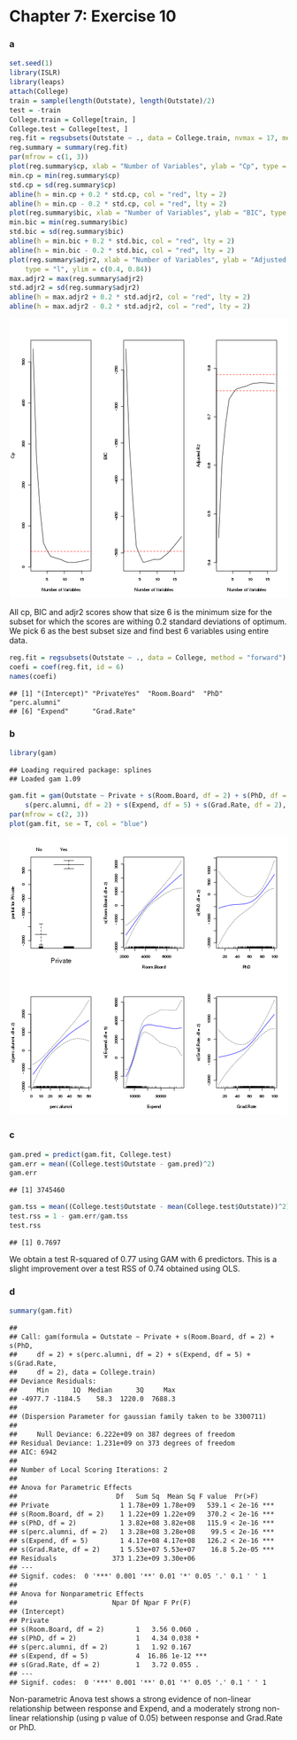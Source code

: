 Chapter 7: Exercise 10
========================================================

### a

```r
set.seed(1)
library(ISLR)
library(leaps)
attach(College)
train = sample(length(Outstate), length(Outstate)/2)
test = -train
College.train = College[train, ]
College.test = College[test, ]
reg.fit = regsubsets(Outstate ~ ., data = College.train, nvmax = 17, method = "forward")
reg.summary = summary(reg.fit)
par(mfrow = c(1, 3))
plot(reg.summary$cp, xlab = "Number of Variables", ylab = "Cp", type = "l")
min.cp = min(reg.summary$cp)
std.cp = sd(reg.summary$cp)
abline(h = min.cp + 0.2 * std.cp, col = "red", lty = 2)
abline(h = min.cp - 0.2 * std.cp, col = "red", lty = 2)
plot(reg.summary$bic, xlab = "Number of Variables", ylab = "BIC", type = "l")
min.bic = min(reg.summary$bic)
std.bic = sd(reg.summary$bic)
abline(h = min.bic + 0.2 * std.bic, col = "red", lty = 2)
abline(h = min.bic - 0.2 * std.bic, col = "red", lty = 2)
plot(reg.summary$adjr2, xlab = "Number of Variables", ylab = "Adjusted R2", 
    type = "l", ylim = c(0.4, 0.84))
max.adjr2 = max(reg.summary$adjr2)
std.adjr2 = sd(reg.summary$adjr2)
abline(h = max.adjr2 + 0.2 * std.adjr2, col = "red", lty = 2)
abline(h = max.adjr2 - 0.2 * std.adjr2, col = "red", lty = 2)
```

![plot of chunk 10a](figure/10a.png) 

All cp, BIC and adjr2 scores show that size 6 is the minimum size for the subset for which the scores are withing 0.2 standard deviations of optimum. We pick 6 as the best subset size and find best 6 variables using entire data.

```r
reg.fit = regsubsets(Outstate ~ ., data = College, method = "forward")
coefi = coef(reg.fit, id = 6)
names(coefi)
```

```
## [1] "(Intercept)" "PrivateYes"  "Room.Board"  "PhD"         "perc.alumni"
## [6] "Expend"      "Grad.Rate"
```


### b

```r
library(gam)
```

```
## Loading required package: splines
## Loaded gam 1.09
```

```r
gam.fit = gam(Outstate ~ Private + s(Room.Board, df = 2) + s(PhD, df = 2) + 
    s(perc.alumni, df = 2) + s(Expend, df = 5) + s(Grad.Rate, df = 2), data = College.train)
par(mfrow = c(2, 3))
plot(gam.fit, se = T, col = "blue")
```

![plot of chunk 10b](figure/10b.png) 


### c

```r
gam.pred = predict(gam.fit, College.test)
gam.err = mean((College.test$Outstate - gam.pred)^2)
gam.err
```

```
## [1] 3745460
```

```r
gam.tss = mean((College.test$Outstate - mean(College.test$Outstate))^2)
test.rss = 1 - gam.err/gam.tss
test.rss
```

```
## [1] 0.7697
```

We obtain a test R-squared of 0.77 using GAM with 6 predictors. This is a slight improvement over a test RSS of 0.74 obtained using OLS. 

### d

```r
summary(gam.fit)
```

```
## 
## Call: gam(formula = Outstate ~ Private + s(Room.Board, df = 2) + s(PhD, 
##     df = 2) + s(perc.alumni, df = 2) + s(Expend, df = 5) + s(Grad.Rate, 
##     df = 2), data = College.train)
## Deviance Residuals:
##     Min      1Q  Median      3Q     Max 
## -4977.7 -1184.5    58.3  1220.0  7688.3 
## 
## (Dispersion Parameter for gaussian family taken to be 3300711)
## 
##     Null Deviance: 6.222e+09 on 387 degrees of freedom
## Residual Deviance: 1.231e+09 on 373 degrees of freedom
## AIC: 6942 
## 
## Number of Local Scoring Iterations: 2 
## 
## Anova for Parametric Effects
##                         Df   Sum Sq  Mean Sq F value  Pr(>F)    
## Private                  1 1.78e+09 1.78e+09   539.1 < 2e-16 ***
## s(Room.Board, df = 2)    1 1.22e+09 1.22e+09   370.2 < 2e-16 ***
## s(PhD, df = 2)           1 3.82e+08 3.82e+08   115.9 < 2e-16 ***
## s(perc.alumni, df = 2)   1 3.28e+08 3.28e+08    99.5 < 2e-16 ***
## s(Expend, df = 5)        1 4.17e+08 4.17e+08   126.2 < 2e-16 ***
## s(Grad.Rate, df = 2)     1 5.53e+07 5.53e+07    16.8 5.2e-05 ***
## Residuals              373 1.23e+09 3.30e+06                    
## ---
## Signif. codes:  0 '***' 0.001 '**' 0.01 '*' 0.05 '.' 0.1 ' ' 1 
## 
## Anova for Nonparametric Effects
##                        Npar Df Npar F Pr(F)    
## (Intercept)                                    
## Private                                        
## s(Room.Board, df = 2)        1   3.56 0.060 .  
## s(PhD, df = 2)               1   4.34 0.038 *  
## s(perc.alumni, df = 2)       1   1.92 0.167    
## s(Expend, df = 5)            4  16.86 1e-12 ***
## s(Grad.Rate, df = 2)         1   3.72 0.055 .  
## ---
## Signif. codes:  0 '***' 0.001 '**' 0.01 '*' 0.05 '.' 0.1 ' ' 1
```

Non-parametric Anova test shows a strong evidence of non-linear relationship between response and Expend, and a moderately strong non-linear relationship (using p value of 0.05) between response and Grad.Rate or PhD. 
